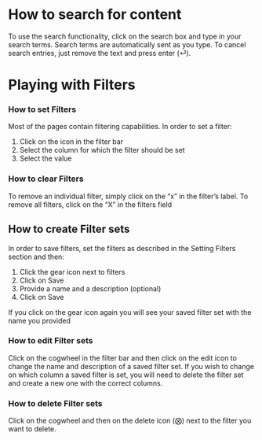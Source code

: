 # How to search for content

To use the search functionality, click on the search box and type in your search terms. Search terms are automatically sent as you type. To cancel search entries, just remove the text and press enter (⏎).


# Playing with Filters

### How to set Filters
Most of the pages contain filtering capabilities. In order to set a filter:
1. Click on the icon in the filter bar
1. Select the column for which the filter should be set
1. Select the value

### How to clear Filters
To remove an individual filter, simply click on the “x” in the filter’s label. To remove all filters, click on the “X” in the filters field

## How to create Filter sets
In order to save filters, set the filters as described in the Setting Filters section and then:

1. Click the gear icon next to filters
1. Click on Save
1. Provide a name and a description (optional)
1. Click on Save

If you click on the gear icon again you will see your saved filter set with the name you provided

### How to edit Filter sets
Click on the cogwheel in the filter bar and then click on the edit icon to change the name and description of a saved filter set.
If you wish to change on which column a saved filter is set, you will need to delete the filter set and create a new one with the correct columns.

### How to delete Filter sets
Click on the cogwheel and then on the delete icon (⨂) next to the filter you want to delete.
